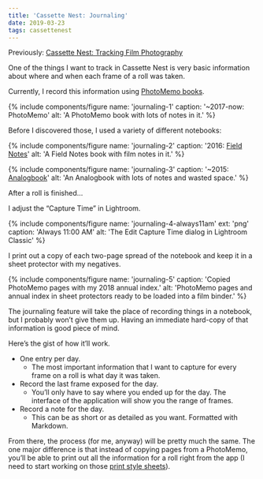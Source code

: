 ```yaml
---
title: 'Cassette Nest: Journaling'
date: 2019-03-23
tags: cassettenest
---
```


Previously: [Cassette Nest: Tracking Film Photography](/words/2019/01/cassette-nest-update-1/)

One of the things I want to track in Cassette Nest is very basic information about where and when each frame of a roll was taken.

Currently, I record this information using [PhotoMemo books](https://shootfilmco.com/products/photomemo-photographers-memo-book-2-pack).

{% include components/figure name: 'journaling-1' caption: '~2017-now: PhotoMemo' alt: 'A PhotoMemo book with lots of notes in it.' %}

Before I discovered those, I used a variety of different notebooks:

{% include components/figure name: 'journaling-2' caption: '2016: <a href="https://fieldnotesbrand.com/">Field Notes</a>' alt: 'A Field Notes book with film notes in it.' %}

{% include components/figure name: 'journaling-3' caption: '~2015: <a href="https://analogbook.com/">Analogbook</a>' alt: 'An Analogbook with lots of notes and wasted space.' %}

After a roll is finished…

I adjust the “Capture Time” in Lightroom.

{% include components/figure name: 'journaling-4-always11am' ext: 'png' caption: 'Always 11:00 AM' alt: 'The Edit Capture Time dialog in Lightroom Classic' %}

I print out a copy of each two-page spread of the notebook and keep it in a sheet protector with my negatives.

{% include components/figure name: 'journaling-5' caption: 'Copied PhotoMemo pages with my 2018 annual index.' alt: 'PhotoMemo pages and annual index in sheet protectors ready to be loaded into a film binder.' %}

The journaling feature will take the place of recording things in a notebook, but I probably won’t give them up. Having an immediate hard-copy of that information is good piece of mind.

Here’s the gist of how it’ll work.

- One entry per day.
    - The most important information that I want to capture for every frame on a roll is what day it was taken.
- Record the last frame exposed for the day.
    - You’ll only have to say where you ended up for the day. The interface of the application will show you the range of frames.
- Record a note for the day.
    - This can be as short or as detailed as you want. Formatted with Markdown.

From there, the process (for me, anyway) will be pretty much the same. The one major difference is that instead of copying pages from a PhotoMemo, you’ll be able to print out all the information for a roll right from the app (I need to start working on those [print style sheets](https://www.smashingmagazine.com/2018/05/print-stylesheets-in-2018/)).
